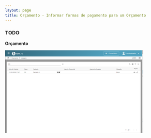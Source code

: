```yaml
---
layout: page
title: Orçamento - Informar formas de pagamento para um Orçamento
---
```


### TODO

<b>Orçamento</b>

<div class="text-center" style="margin-bottom: 20px;">
  <img alt="Imagem" src="/pages/budget/search/search-result.png" style="width: 90%;" />
</div>